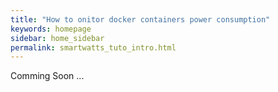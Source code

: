 ```yaml
---
title: "How to onitor docker containers power consumption"
keywords: homepage
sidebar: home_sidebar 
permalink: smartwatts_tuto_intro.html
---
```


Comming Soon ...
